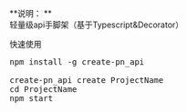 **说明： **        
  轻量级api手脚架（基于Typescript&Decorator）

快速使用    
  <pre>
npm install -g create-pn_api  

create-pn_api create ProjectName    
cd ProjectName    
npm start
  </pre>